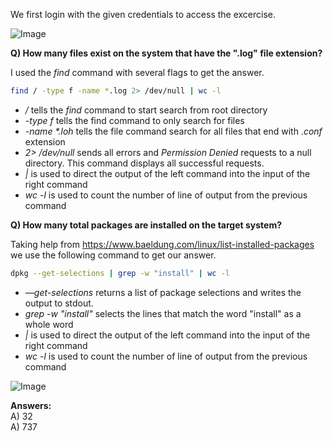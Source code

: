 We first login with the given credentials to access the excercise.

![Image](https://github.com/user-attachments/assets/9207c20f-9cb4-47c5-b07c-ab1a8f8916d7)


**Q) How many files exist on the system that have the ".log" file extension?**


I used the *find* command with several flags to get the answer.

```bash
find / -type f -name *.log 2> /dev/null | wc -l
```

- */* tells the *find* command to start search from root directory
- *-type f* tells the find command to only search for files
- *-name \*.loh* tells the file command search for all files that end with *.conf* extension
- *2> /dev/null* sends all errors and *Permission Denied* requests to a null directory. This command displays all successful requests.
- *|* is used to direct the output of the left command into the input of the right command
- *wc -l* is used to count the number of line of output from the previous command

**Q) How many total packages are installed on the target system?**

Taking help from https://www.baeldung.com/linux/list-installed-packages we use the following command to get our answer.

```bash
dpkg --get-selections | grep -w "install" | wc -l
```
- *––get-selections* returns a list of package selections and writes the output to stdout. 
- *grep -w "install"* selects the lines that match the word "install" as a whole word
- *|* is used to direct the output of the left command into the input of the right command
- *wc -l* is used to count the number of line of output from the previous command

![Image](https://github.com/user-attachments/assets/3660426b-c68f-4df1-82a0-aea7a1fbdaaa)




**Answers:** <br>
A) 32 <br>
A) 737